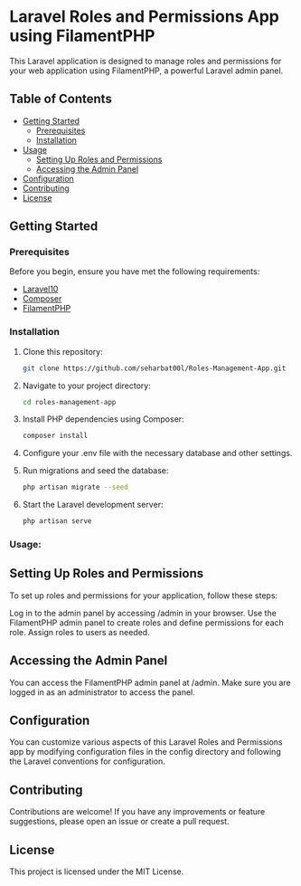 # Laravel Roles and Permissions App using FilamentPHP

This Laravel application is designed to manage roles and permissions for your web application using FilamentPHP, a powerful Laravel admin panel.

## Table of Contents

- [Getting Started](#getting-started)
  - [Prerequisites](#prerequisites)
  - [Installation](#installation)
- [Usage](#usage)
  - [Setting Up Roles and Permissions](#setting-up-roles-and-permissions)
  - [Accessing the Admin Panel](#accessing-the-admin-panel)
- [Configuration](#configuration)
- [Contributing](#contributing)
- [License](#license)

## Getting Started

### Prerequisites

Before you begin, ensure you have met the following requirements:

- [Laravel10](https://laravel.com/docs) 
- [Composer](https://getcomposer.org/)
- [FilamentPHP](https://filamentadmin.com/)

### Installation

1. Clone this repository:

   ```bash
   git clone https://github.com/seharbat00l/Roles-Management-App.git

2. Navigate to your project directory:
   ```bash
   cd roles-management-app


3. Install PHP dependencies using Composer:
   ```bash
   composer install

4. Configure your .env file with the necessary database and other settings.

5. Run migrations and seed the database:
   ```bash
   php artisan migrate --seed


6. Start the Laravel development server:
   ```bash
   php artisan serve


### Usage:

## Setting Up Roles and Permissions

To set up roles and permissions for your application, follow these steps:

Log in to the admin panel by accessing /admin in your browser.
Use the FilamentPHP admin panel to create roles and define permissions for each role.
Assign roles to users as needed.

## Accessing the Admin Panel

You can access the FilamentPHP admin panel at /admin. Make sure you are logged in as an administrator to access the panel.

## Configuration
You can customize various aspects of this Laravel Roles and Permissions app by modifying configuration files in the config directory and following the Laravel conventions for configuration.

## Contributing
Contributions are welcome! If you have any improvements or feature suggestions, please open an issue or create a pull request.

## License
This project is licensed under the MIT License.
